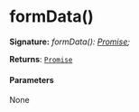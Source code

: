# formData()





**Signature:** _formData(): [Promise](../../web-apis/class/promise.md)<FormData>;_

**Returns**: [`Promise`](../../web-apis/class/promise.md)<FormData>





#### Parameters
None



